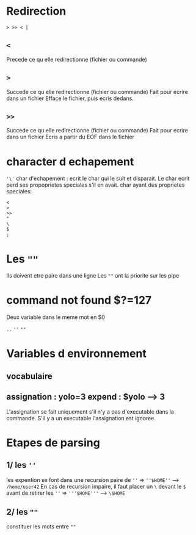 
# Redirection

`> >> < |`

## `<`
Precede ce qu elle redirectionne (fichier ou commande)

## `>`
Succede ce qu elle redirectionne (fichier ou commande)
Fait pour ecrire dans un fichier
Efface le fichier, puis ecris dedans.

## `>>`
Succede ce qu elle redirectionne (fichier ou commande)
Fait pour ecrire dans un fichier
Ecris a partir du EOF dans le fichier


# character d echapement
`'\'` char d'echapement : ecrit le char qui le suit et disparait. Le char ecrit perd ses propoprietes speciales s'il en avait.
char ayant des proprietes speciales:

```
<
>
>>
"
\
$
;
```


# Les `""`

Ils doivent etre paire dans une ligne
Les `""` ont la priorite sur les pipe

# command not found $?=127

Deux variable dans le meme mot en $0

`..`
`''`
`""`

# Variables d environnement

## vocabulaire

assignation : yolo=3
expend : $yolo --> 3
---

L'assignation se fait uniquement s'il n'y a pas d'executable dans la commande. S'il y a un executable l'assignation est ignoree.

# Etapes de parsing


## 1/ les `''`

les expention se font dans une recursion paire de `''` 
=> `''$HOME''` --> `/home/user42`
En cas de recursion impaire, il faut placer un `\` devant le `$` avant de retirer les `''`
=> `'''$HOME'''` --> `\$HOME`

## 2/ les `""`

constituer les mots entre `""`













